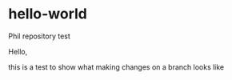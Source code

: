 # hello-world
Phil repository test

Hello,

this is a test to show what making changes on a branch looks like
